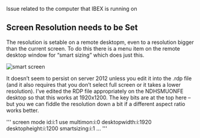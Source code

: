 Issue related to the computer that IBEX is running on


## Screen Resolution needs to be Set

The resolution is setable on a remote desktopm, even to a resolution bigger than the current screen. To do this there is a menu item on the remote desktop window for “smart sizing” which does just this. 

![smart screen](troubleshooting\rdp_smart_screen)

It doesn’t seem to persist on server 2012 unless you edit it into the .rdp file (and it also requires that you don’t select full screen or it takes a lower resolution).  I’ve edited the RDP file appropriately on the NDHSMUONFE desktop so that this works at 1920x1200.  The key bits are at the top here – but you we can fiddle the resolution down a bit if a different aspect ratio works better.

'''
screen mode id:i:1
use multimon:i:0
desktopwidth:i:1920
desktopheight:i:1200
smartsizing:i:1
...
'''


